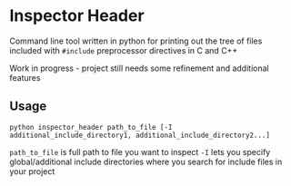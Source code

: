 # Inspector Header
Command line tool written in python for printing out the tree of files
 included with `#include` preprocessor directives in C and C++
 
 Work in progress - project still needs some refinement and additional features
 
## Usage
 `python inspector_header path_to_file [-I additional_include_directory1, additional_include_directory2...]`
 
 `path_to_file` is full path to file you want to inspect
 `-I` lets you specify global/additional include directories where you search for include files in your project
